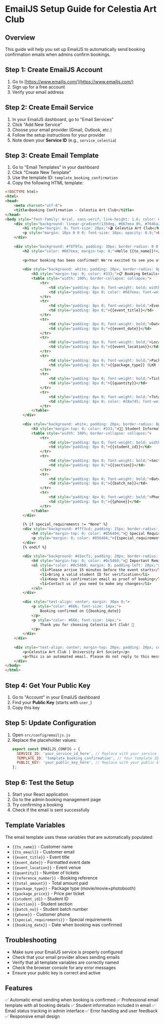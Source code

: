 # EmailJS Setup Guide for Celestia Art Club

## Overview
This guide will help you set up EmailJS to automatically send booking confirmation emails when admins confirm bookings.

## Step 1: Create EmailJS Account
1. Go to [https://www.emailjs.com/](https://www.emailjs.com/)
2. Sign up for a free account
3. Verify your email address

## Step 2: Create Email Service
1. In your EmailJS dashboard, go to "Email Services"
2. Click "Add New Service"
3. Choose your email provider (Gmail, Outlook, etc.)
4. Follow the setup instructions for your provider
5. Note down your **Service ID** (e.g., `service_celestia`)

## Step 3: Create Email Template
1. Go to "Email Templates" in your dashboard
2. Click "Create New Template"
3. Use the template ID: `template_booking_confirmation`
4. Copy the following HTML template:

```html
<!DOCTYPE html>
<html>
<head>
    <meta charset="utf-8">
    <title>Booking Confirmation - Celestia Art Club</title>
</head>
<body style="font-family: Arial, sans-serif; line-height: 1.6; color: #333; max-width: 600px; margin: 0 auto; padding: 20px;">
    <div style="background: linear-gradient(135deg, #667eea 0%, #764ba2 100%); color: white; padding: 30px; text-align: center; border-radius: 10px 10px 0 0;">
        <h1 style="margin: 0; font-size: 28px;">🎬 Celestia Art Club</h1>
        <p style="margin: 10px 0 0 0; font-size: 16px; opacity: 0.9;">Booking Confirmation</p>
    </div>
    
    <div style="background: #f8f9fa; padding: 30px; border-radius: 0 0 10px 10px; border: 1px solid #e9ecef;">
        <h2 style="color: #667eea; margin-top: 0;">Hello {{to_name}}!</h2>
        
        <p>Your booking has been confirmed! We're excited to see you at our event.</p>
        
        <div style="background: white; padding: 20px; border-radius: 8px; margin: 20px 0; border-left: 4px solid #667eea;">
            <h3 style="margin-top: 0; color: #333;">📋 Booking Details</h3>
            <table style="width: 100%; border-collapse: collapse;">
                <tr>
                    <td style="padding: 8px 0; font-weight: bold; width: 40%;">Reference Number:</td>
                    <td style="padding: 8px 0; color: #667eea; font-weight: bold;">{{reference_number}}</td>
                </tr>
                <tr>
                    <td style="padding: 8px 0; font-weight: bold;">Event:</td>
                    <td style="padding: 8px 0;">{{event_title}}</td>
                </tr>
                <tr>
                    <td style="padding: 8px 0; font-weight: bold;">Date & Time:</td>
                    <td style="padding: 8px 0;">{{event_date}}</td>
                </tr>
                <tr>
                    <td style="padding: 8px 0; font-weight: bold;">Location:</td>
                    <td style="padding: 8px 0;">{{event_location}}</td>
                </tr>
                <tr>
                    <td style="padding: 8px 0; font-weight: bold;">Package:</td>
                    <td style="padding: 8px 0;">{{package_type}} (LKR {{package_price}})</td>
                </tr>
                <tr>
                    <td style="padding: 8px 0; font-weight: bold;">Tickets:</td>
                    <td style="padding: 8px 0;">{{quantity}}</td>
                </tr>
                <tr>
                    <td style="padding: 8px 0; font-weight: bold;">Total Amount:</td>
                    <td style="padding: 8px 0; color: #28a745; font-weight: bold; font-size: 18px;">LKR {{total_amount}}</td>
                </tr>
            </table>
        </div>
        
        <div style="background: white; padding: 20px; border-radius: 8px; margin: 20px 0; border-left: 4px solid #28a745;">
            <h3 style="margin-top: 0; color: #333;">👨‍🎓 Student Information</h3>
            <table style="width: 100%; border-collapse: collapse;">
                <tr>
                    <td style="padding: 8px 0; font-weight: bold; width: 40%;">Student ID:</td>
                    <td style="padding: 8px 0;">{{student_id}}</td>
                </tr>
                <tr>
                    <td style="padding: 8px 0; font-weight: bold;">Section:</td>
                    <td style="padding: 8px 0;">{{section}}</td>
                </tr>
                <tr>
                    <td style="padding: 8px 0; font-weight: bold;">Batch:</td>
                    <td style="padding: 8px 0;">{{batch_no}}</td>
                </tr>
                <tr>
                    <td style="padding: 8px 0; font-weight: bold;">Phone:</td>
                    <td style="padding: 8px 0;">{{phone}}</td>
                </tr>
            </table>
        </div>
        
        {% if special_requirements != "None" %}
        <div style="background: #fff3cd; padding: 15px; border-radius: 8px; margin: 20px 0; border-left: 4px solid #ffc107;">
            <h4 style="margin-top: 0; color: #856404;">📝 Special Requirements</h4>
            <p style="margin: 0; color: #856404;">{{special_requirements}}</p>
        </div>
        {% endif %}
        
        <div style="background: #d1ecf1; padding: 20px; border-radius: 8px; margin: 20px 0; border-left: 4px solid #17a2b8;">
            <h4 style="margin-top: 0; color: #0c5460;">📅 Important Reminders</h4>
            <ul style="color: #0c5460; margin: 0; padding-left: 20px;">
                <li>Please arrive 15 minutes before the event starts</li>
                <li>Bring a valid student ID for verification</li>
                <li>Keep this confirmation email as proof of booking</li>
                <li>Contact us if you need to make any changes</li>
            </ul>
        </div>
        
        <div style="text-align: center; margin: 30px 0;">
            <p style="color: #666; font-size: 14px;">
                Booking confirmed on {{booking_date}}
            </p>
            <p style="color: #666; font-size: 14px;">
                Thank you for choosing Celestia Art Club! 🎨
            </p>
        </div>
    </div>
    
    <div style="text-align: center; margin-top: 20px; padding: 20px; color: #666; font-size: 12px; border-top: 1px solid #e9ecef;">
        <p>Celestia Art Club | University Art Society</p>
        <p>This is an automated email. Please do not reply to this message.</p>
    </div>
</body>
</html>
```

## Step 4: Get Your Public Key
1. Go to "Account" in your EmailJS dashboard
2. Find your **Public Key** (starts with `user_`)
3. Copy this key

## Step 5: Update Configuration
1. Open `src/config/emailjs.js`
2. Replace the placeholder values:
   ```javascript
   export const EMAILJS_CONFIG = {
     SERVICE_ID: 'your_service_id_here', // Replace with your service ID
     TEMPLATE_ID: 'template_booking_confirmation', // Your template ID
     PUBLIC_KEY: 'your_public_key_here', // Replace with your public key
   };
   ```

## Step 6: Test the Setup
1. Start your React application
2. Go to the admin booking management page
3. Try confirming a booking
4. Check if the email is sent successfully

## Template Variables
The email template uses these variables that are automatically populated:
- `{{to_name}}` - Customer name
- `{{to_email}}` - Customer email
- `{{event_title}}` - Event title
- `{{event_date}}` - Formatted event date
- `{{event_location}}` - Event venue
- `{{quantity}}` - Number of tickets
- `{{reference_number}}` - Booking reference
- `{{total_amount}}` - Total amount paid
- `{{package_type}}` - Package type (movie/movie+photobooth)
- `{{package_price}}` - Price per ticket
- `{{student_id}}` - Student ID
- `{{section}}` - Student section
- `{{batch_no}}` - Student batch number
- `{{phone}}` - Customer phone
- `{{special_requirements}}` - Special requirements
- `{{booking_date}}` - Date when booking was confirmed

## Troubleshooting
- Make sure your EmailJS service is properly configured
- Check that your email provider allows sending emails
- Verify that all template variables are correctly named
- Check the browser console for any error messages
- Ensure your public key is correct and active

## Features
✅ Automatic email sending when booking is confirmed
✅ Professional email template with all booking details
✅ Student information included in email
✅ Email status tracking in admin interface
✅ Error handling and user feedback
✅ Responsive email design
